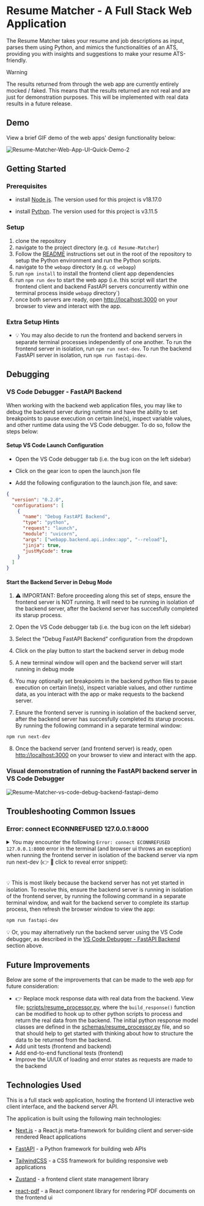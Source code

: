 # Resume Matcher - A Full Stack Web Application

The Resume Matcher takes your resume and job descriptions as input, parses them using Python, and mimics the functionalities of an ATS, providing you with insights and suggestions to make your resume ATS-friendly.

> [!WARNING]
> The results returned from through the web app are currently entirely mocked / faked. This means that the results returned are not real and are just for demonstration purposes. This will be implemented with real data results in a future release.

## Demo

View a brief GIF demo of the web apps' design functionality below:

![Resume-Matcher-Web-App-UI-Quick-Demo-2](https://github.com/Sayvai/react-project-dashboard-mvp-match/assets/7581546/5bf9c4c8-a5d1-47ee-8e27-eacda0dbcac9)

## Getting Started

### Prerequisites

- install [Node.js](https://nodejs.org/en/download/). The version used for this project is v18.17.0

- install [Python](https://www.python.org/downloads/). The version used for this project is v3.11.5

### Setup

1. clone the repository
2. navigate to the project directory (e.g. `cd Resume-Matcher`)
3. Follow the [README](../README.md) instructions set out in the root of the repository to setup the Python environment and run the Python scripts.
4. navigate to the `webapp` directory (e.g. `cd webapp`)
5. run `npm install` to install the frontend client app dependencies
6. run `npm run dev` to start the web app (i.e. this script will start the frontend client and backend FastAPI servers concurrently within one terminal process inside `webapp` directory`)
7. once both servers are ready, open [http://localhost:3000](http://localhost:3000) on your browser to view and interact with the app.

### Extra Setup Hints

- 💡 You may also decide to run the frontend and backend servers in separate terminal processes independently of one another. To run the frontend server in isolation, run `npm run next-dev`. To run the backend FastAPI server in isolation, run `npm run fastapi-dev`.

## Debugging

### VS Code Debugger - FastAPI Backend

When working with the backend web application files, you may like to debug the backend server during runtime and have the ability to set breakpoints to pause execution on certain line(s), inspect variable values, and other runtime data using the VS Code debugger. To do so, follow the steps below:

#### Setup VS Code Launch Configuration

- Open the VS Code debugger tab (i.e. the bug icon on the left sidebar)

- Click on the gear icon to open the launch.json file

- Add the following configuration to the launch.json file, and save:

```json
{
  "version": "0.2.0",
  "configurations": [
    {
      "name": "Debug FastAPI Backend",
      "type": "python",
      "request": "launch",
      "module": "uvicorn",
      "args": ["webapp.backend.api.index:app", "--reload"],
      "jinja": true,
      "justMyCode": true
    }
  ]
}
```

#### Start the Backend Server in Debug Mode

1. ⚠️ IMPORTANT: Before proceeding along this set of steps, ensure the frontend server is NOT running. It will need to be running in isolation of the backend server, after the backend server has succesfully completed its starup process.

2. Open the VS Code debugger tab (i.e. the bug icon on the left sidebar)

3. Select the "Debug FastAPI Backend" configuration from the dropdown

4. Click on the play button to start the backend server in debug mode

5. A new terminal window will open and the backend server will start running in debug mode

6. You may optionally set breakpoints in the backend python files to pause execution on certain line(s), inspect variable values, and other runtime data, as you interact with the app or make requests to the backend server.

7. Esnure the frontend server is running in isolation of the backend server, after the backend server has succesfully completed its starup process. By running the following command in a separate terminal window:

```bash
npm run next-dev
```

8. Once the backend server (and frontend server) is ready, open [http://localhost:3000](http://localhost:3000) on your browser to view and interact with the app.

### Visual demonstration of running the FastAPI backend server in VS Code Debugger

![Resume-Matcher-vs-code-debug-backend-fastapi-demo](https://github.com/srbhr/Resume-Matcher/assets/7581546/04b3b8e2-98c4-40ff-964f-8075c55091c9)

## Troubleshooting Common Issues

### Error: connect ECONNREFUSED 127.0.0.1:8000

<details>
<summary>You may encounter the following <code>Error: connect ECONNREFUSED 127.0.0.1:8000</code> error in the terminal (and browser ui throws an exception) when running the frontend server in isolation of the backend server via npm run next-dev (👉 👀 click to reveal error snippet):</summary>

```bash
[0] Failed to proxy http://127.0.0.1:8000/api/service-keys Error: connect ECONNREFUSED 127.0.0.1:8000
[0]     at TCPConnectWrap.afterConnect [as oncomplete] (node:net:1495:16) {
[0]   errno: -61,
[0]   code: 'ECONNREFUSED',
[0]   syscall: 'connect',
[0]   address: '127.0.0.1',
[0]   port: 8000
[0] }
[0] Error: connect ECONNREFUSED 127.0.0.1:8000
[0]     at TCPConnectWrap.afterConnect [as oncomplete] (node:net:1495:16) {
[0]   errno: -61,
[0]   code: 'ECONNREFUSED',
[0]   syscall: 'connect',
[0]   address: '127.0.0.1',
[0]   port: 8000
[0] }
[0] SyntaxError: Unexpected token I in JSON at position 0
[0]     at JSON.parse (<anonymous>)
[0]     at parseJSONFromBytes (node:internal/deps/undici/undici:6662:19)
[0]     at successSteps (node:internal/deps/undici/undici:6636:27)
[0]     at node:internal/deps/undici/undici:1236:60
[0]     at node:internal/process/task_queues:140:7
[0]     at AsyncResource.runInAsyncScope (node:async_hooks:203:9)
[0]     at AsyncResource.runMicrotask (node:internal/process/task_queues:137:8)
[0]     at process.processTicksAndRejections (node:internal/process/task_queues:95:5)
[0] - error node_modules/next/dist/compiled/react-server-dom-webpack/cjs/react-server-dom-webpack-server.edge.development.js (340:14) @ getErrorMessage
```

</details>
<br/>

💡 This is most likely because the backend server has not yet started in isolation. To resolve this, ensure the backend server is running in isolation of the frontend server, by running the following command in a separate terminal window, and wait for the backend server to complete its startup process, then refresh the browser window to view the app:

```bash
npm run fastapi-dev
```

💡 Or, you may alternatively run the backend server using the VS Code debugger, as described in the [VS Code Debugger - FastAPI Backend](#vs-code-debugger---fastapi-backend) section above.

## Future Improvements

Below are some of the improvements that can be made to the web app for future consideration:

- 👉 Replace mock response data with real data from the backend. View file; [scripts/resume_processor.py](/webapp/backend/scripts/resume_processor.py), where the `build_response()` function can be modified to hook up to other python scripts to process and return the real data from the backend. The initial python response model classes are defined in the [schemas/resume_processor.py](/webapp/backend/schemas/resume_processor.py) file, and so that should help to get started with thinking about how to structure the data to be returned from the backend.
- Add unit tests (frontend and backend)
- Add end-to-end functional tests (frontend)
- Improve the UI/UX of loading and error states as requests are made to the backend

## Technologies Used

This is a full stack web application, hosting the frontend UI interactive web client interface, and the backend server API.

The application is built using the following main technologies:

- [Next.js](https://nextjs.org/) - a React.js meta-framework for building client and server-side rendered React applications

- [FastAPI](https://fastapi.tiangolo.com/) - a Python framework for building web APIs

- [TailwindCSS](https://tailwindcss.com/) - a CSS framework for building responsive web applications

- [Zustand](https://github.com/pmndrs/zustand) - a frontend client state management library

- [react-pdf](https://projects.wojtekmaj.pl/react-pdf/) - a React component library for rendering PDF documents on the frontend ui

